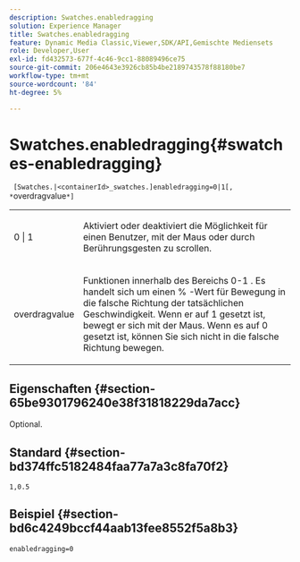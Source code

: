 ```yaml
---
description: Swatches.enabledragging
solution: Experience Manager
title: Swatches.enabledragging
feature: Dynamic Media Classic,Viewer,SDK/API,Gemischte Mediensets
role: Developer,User
exl-id: fd432573-677f-4c46-9cc1-88089496ce75
source-git-commit: 206e4643e3926cb85b4be2189743578f88180be7
workflow-type: tm+mt
source-wordcount: '84'
ht-degree: 5%

---
```


# Swatches.enabledragging{#swatches-enabledragging}

` [Swatches.|<containerId>_swatches.]enabledragging=0|1[, *`overdragvalue`*]`

<table id="table_B1363BFD20204093AAB326A1AB503B93"> 
 <tbody> 
  <tr> 
   <td> <p> <span class="codeph"> 0 | 1 </span> </p> </td> 
   <td> <p> Aktiviert oder deaktiviert die Möglichkeit für einen Benutzer, mit der Maus oder durch Berührungsgesten zu scrollen. </p> </td> 
  </tr> 
  <tr> 
   <td> <p> <span class="codeph"> <span class="varname"> overdragvalue  </span> </span> </p> </td> 
   <td> <p> Funktionen innerhalb des Bereichs <span class="codeph"> 0-1 </span>. Es handelt sich um einen <span class="codeph"> % </span>-Wert für Bewegung in die falsche Richtung der tatsächlichen Geschwindigkeit. Wenn er auf <span class="codeph"> 1 </span> gesetzt ist, bewegt er sich mit der Maus. Wenn es auf <span class="codeph"> 0 </span> gesetzt ist, können Sie sich nicht in die falsche Richtung bewegen. </p> </td> 
  </tr> 
 </tbody> 
</table>

## Eigenschaften {#section-65be9301796240e38f31818229da7acc}

Optional.

## Standard {#section-bd374ffc5182484faa77a7a3c8fa70f2}

`1,0.5`

## Beispiel {#section-bd6c4249bccf44aab13fee8552f5a8b3}

`enabledragging=0`
